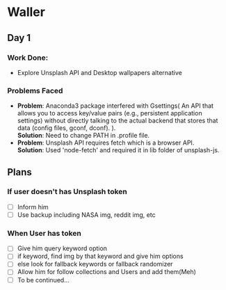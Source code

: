 # Waller

## Day 1
### Work Done: 
 - Explore Unsplash API and Desktop wallpapers alternative

### Problems Faced
 - **Problem**: Anaconda3 package interfered with Gsettings( An API that allows you to access key/value pairs (e.g., persistent application settings) without directly talking to the actual backend that stores that data (config files, gconf, dconf). ).<br/>
 **Solution**: Need to change PATH in .profile file.
 - **Problem**: Unsplash API requires fetch which is a browser API.<br/>
 **Solution**: Used 'node-fetch' and required it in lib folder of unsplash-js.


## Plans

### If user doesn't has Unsplash token
 - [ ] Inform him
 - [ ] Use backup including NASA img, reddit img, etc

### When User has token 

 - [ ] Give him query keyword option 
 - [ ] if keyword, find img by that keyword and give him options
 - [ ] else look for fallback keywords or fallback randomizer
 - [ ] Allow him for follow collections and Users and add them(Meh) 
 - [ ] To be continued...